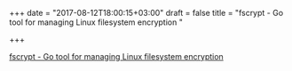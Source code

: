 +++
date = "2017-08-12T18:00:15+03:00"
draft = false
title = "fscrypt - Go tool for managing Linux filesystem encryption "

+++

<p><a href="https://github.com/google/fscrypt">fscrypt - Go tool for managing Linux filesystem encryption </a></p>

